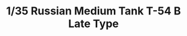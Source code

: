 ---
layout: product
title: "1/35 Russian Medium Tank T-54 B Late Type"
price: "5800" 
desc: "Maketa"
img_path: "/assets/img/TAKO2055.webp"
brand: "N/A"
available: false
special_offer: false
new: false
soon: false
cat: "010000"
subcat: "010200"
subsubcat: "0N/A"
sifra: "TAKO2055"
popular: false
---
